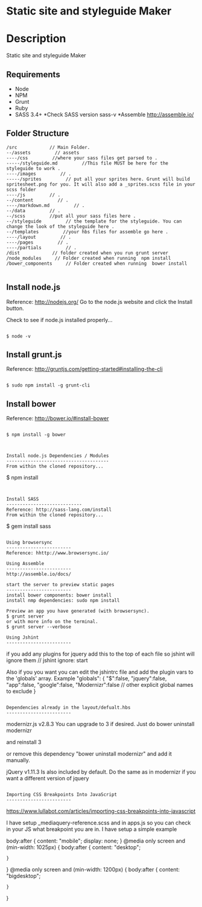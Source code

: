 

# Static site  and  styleguide Maker
Description
===========
Static site  and  styleguide Maker

Requirements
------------
* Node
* NPM
* Grunt
* Ruby
* SASS 3.4+
*Check SASS version sass-v
*Assemble http://assemble.io/

Folder Structure
----------------
```
/src            // Main Folder.
--/assets         // assets
----/css         //where your sass files get parsed to .
-----/styleguide.md         //This file MUST be here for the styleguide to work .
----/images         // .
-----/sprites         // put all your sprites here. Grunt will build spritesheet.png for you. It will also add a _sprites.scss file in your scss folder
----/js         // .
--/content         // .
----/markdown.md         // .
--/data         // .
--/scss         //put all your sass files here . 
--/styleguide         // the template for the styleguide. You can change the look of the styleguide here .
--/templates         //your hbs files for assemble go here .
----/layout         // .
----/pages         // .
----/partials         // .
/dist            // folder created when you run grunt server
/node_modules     // Folder created when running  npm install
/bower_components     // Folder created when running  bower install


```


Install node.js
---------------
Reference: http://nodejs.org/
Go to the node.js website and click the Install button.

Check to see if node.js installed properly...

```

$ node -v
```


Install grunt.js
----------------
Reference: http://gruntjs.com/getting-started#installing-the-cli

```

$ sudo npm install -g grunt-cli
```


Install bower
----------------
Reference: http://bower.io/#install-bower

```

$ npm install -g bower



Install node.js Dependencies / Modules
--------------------------------------
From within the cloned repository...

```
$ npm install
```


Install SASS
----------------------------
Reference: http://sass-lang.com/install
From within the cloned repository...

```
$ gem install sass
```

Using browsersync
------------------------
Reference: hhttp://www.browsersync.io/

Using Assemble
------------------------
http://assemble.io/docs/

start the server to preview static pages
------------------------
install bower components: bower install
install nmp dependencies: sudo npm install

Preview an app you have generated (with browsersync).
$ grunt server
or with more info on the terminal.
$ grunt server --verbose 

Using Jshint
------------------------
```
if you add any plugins for jquery add this to the top of each file
so jshint will ignore them
// jshint ignore: start

Also if you you want you can edit the jshintrc file and add the plugin vars to the 'globals' array. 
Example
  "globals": {
    "$":false,
    "jquery":false,
    "app":false,
    "google":false,
    "Modernizr":false
        // other explicit global names to exclude
  }
```

Dependencies already in the layout/defualt.hbs
------------------------
```
modernizr.js v2.8.3
You can upgrade to 3 if  desired. Just do
bower uninstall  modernizr

and reinstall 3 

or remove this dependency "bower uninstall  modernizr" and add it manually.

 jQuery v1.11.3
 Is also included by default. Do the same as in modernizr if you want a different version of jquery

```

Importing CSS Breakpoints Into JavaScript
------------------------
```
https://www.lullabot.com/articles/importing-css-breakpoints-into-javascript

I have setup   _mediaquery-reference.scss and in apps.js so you can check in your JS what breakpoint you are in. I have setup a simple example


body:after {
	content: "mobile";
	display: none;
}
@media only screen and (min-width: 1025px) {
	body:after {
		content: "desktop";
		
	}
}
@media only screen and (min-width: 1200px) {
	body:after {
		content: "bigdesktop";
		
	}
}


```

